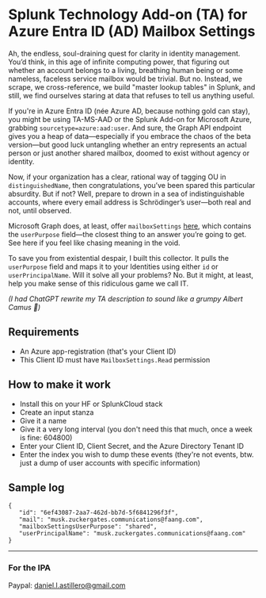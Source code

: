 # Splunk Technology Add-on (TA) for Azure Entra ID (AD) Mailbox Settings
Ah, the endless, soul-draining quest for clarity in identity management. You’d think, in this age of infinite computing power, that figuring out whether an account belongs to a living, breathing human being or some nameless, faceless service mailbox would be trivial. But no. Instead, we scrape, we cross-reference, we build "master lookup tables" in Splunk, and still, we find ourselves staring at data that refuses to tell us anything useful.

If you're in Azure Entra ID (née Azure AD, because nothing gold can stay), you might be using TA-MS-AAD or the Splunk Add-on for Microsoft Azure, grabbing `sourcetype=azure:aad:user`. And sure, the Graph API endpoint gives you a heap of data—especially if you embrace the chaos of the beta version—but good luck untangling whether an entry represents an actual person or just another shared mailbox, doomed to exist without agency or identity.

Now, if your organization has a clear, rational way of tagging OU in `distinguishedName`, then congratulations, you’ve been spared this particular absurdity. But if not? Well, prepare to drown in a sea of indistinguishable accounts, where every email address is Schrödinger’s user—both real and not, until observed.

Microsoft Graph does, at least, offer `mailboxSettings` [here](https://learn.microsoft.com/en-us/graph/api/resources/mailboxsettings), which contains the `userPurpose` field—the closest thing to an answer you’re going to get. See here if you feel like chasing meaning in the void.

To save you from existential despair, I built this collector. It pulls the `userPurpose` field and maps it to your Identities using either `id` or `userPrincipalName`. Will it solve all your problems? No. But it might, at least, help you make sense of this ridiculous game we call IT.

_(I had ChatGPT rewrite my TA description to sound like a grumpy Albert Camus 🤪)_

## Requirements
- An Azure app-registration (that's your Client ID)
- This Client ID must have `MailboxSettings.Read` permission

## How to make it work
- Install this on your HF or SplunkCloud stack
- Create an input stanza
- Give it a name
- Give it a very long interval (you don't need this that much, once a week is fine: 604800)
- Enter your Client ID, Client Secret, and the Azure Directory Tenant ID
- Enter the index you wish to dump these events (they're not events, btw. just a dump of user accounts with specific information)

## Sample log

```
{
   "id": "6ef43087-2aa7-462d-bb7d-5f6841296f3f",
   "mail": "musk.zuckergates.communications@faang.com",
   "mailboxSettingsUserPurpose": "shared",
   "userPrincipalName": "musk.zuckergates.communications@faang.com"
}
```
---
### For the IPA
Paypal: daniel.l.astillero@gmail.com